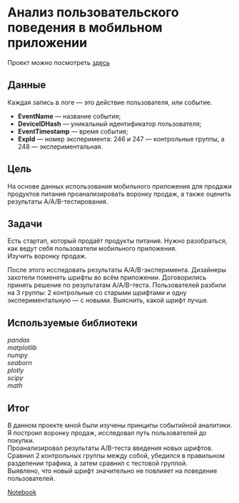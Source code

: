 #  Анализ пользовательского поведения в мобильном приложении

Проект можно посмотреть [здесь](https://nbviewer.jupyter.org/github/Alexandr-90/yandex-praktikum-projects/blob/master/user-behaviour-mob-app-aab-test/user-behaviour-mob-app-aab-test.ipynb)

## Данные

Каждая запись в логе — это действие пользователя, или событие.  
- __EventName__ — название события;
- __DeviceIDHash__ — уникальный идентификатор пользователя;
- __EventTimestamp__ — время события;
- __ExpId__ — номер эксперимента: 246 и 247 — контрольные группы, а 248 — экспериментальная.

## Цель

На основе данных использования мобильного приложения для продажи продуктов питания проанализировать воронку продаж, а также оценить результаты A/A/B-тестирования.  

## Задачи

Есть стартап, который продаёт продукты питания. Нужно разобраться, как ведут себя пользователи мобильного приложения.  
Изучить воронку продаж.  

После этого исследовать результаты A/A/B-эксперимента. Дизайнеры захотели поменять шрифты во всём приложении. Договорились принять решение по результатам A/A/B-теста. Пользователей разбили на 3 группы: 2 контрольные со старыми шрифтами и одну экспериментальную — с новыми. Выяснить, какой шрифт лучше.  


## Используемые библиотеки

*pandas  
matplotlib  
numpy  
seaborn  
plotly  
scipy  
math*

## Итог

В данном проекте мной были изучены принципы событийной аналитики.  
Я построил воронку продаж, исследовал путь пользователей до покупки.  
Проанализировал результаты A/B-теста введения новых шрифтов.  
Сравнил 2 контрольных группы между собой, убедился в правильном разделении трафика, а затем сравнил с тестовой группой.  
Выявлено, что новый шрифт значительно не повлияет на поведение пользователей.  

[Notebook](https://nbviewer.jupyter.org/github/Alexandr-90/yandex-praktikum-projects/blob/master/user-behaviour-mob-app-aab-test/user-behaviour-mob-app-aab-test.ipynb)
